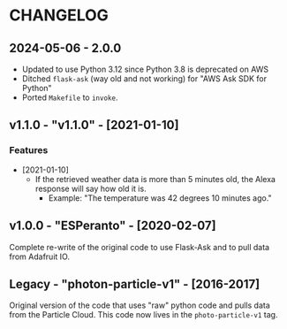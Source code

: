 # CHANGELOG

## 2024-05-06 - 2.0.0
* Updated to use Python 3.12 since Python 3.8 is deprecated on AWS
* Ditched `flask-ask` (way old and not working) for "AWS Ask SDK for Python"
* Ported `Makefile` to `invoke`.

## v1.1.0 - "v1.1.0" - [2021-01-10]
### Features
* [2021-01-10]
  * If the retrieved weather data is more than 5 minutes old, the Alexa response will say how old it is.
    - Example: "The temperature was 42 degrees 10 minutes ago."

## v1.0.0 - "ESPeranto" - [2020-02-07]
Complete re-write of the original code to use Flask-Ask and to pull data from
Adafruit IO.

## Legacy - "photon-particle-v1" - [2016-2017]
Original version of the code that uses "raw" python code and pulls data from
the Particle Cloud. This code now lives in the `photo-particle-v1` tag.
